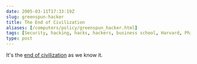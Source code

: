 ```yaml
--- 
date: 2005-03-11T17:33:19Z
slug: greenspun-hacker
title: The End of Civilization
aliases: [/computers/policy/greenspun_hacker.html]
tags: [Security, hacking, hacks, hackers, business school, Harvard, Philip Greenspun]
type: post
---
```


It's the [end of civilization] as we know it.

  [end of civilization]: http://blogs.law.harvard.edu/philg/2005/03/08#a7726
    "Philip Greenspun: “Business schools redefine hacking to ‘stuff that a 7-year-old could do’”"
